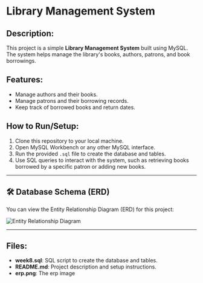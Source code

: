 


# Library Management System

## Description:
This project is a simple **Library Management System** built using MySQL. The system helps manage the library's books, authors, patrons, and book borrowings.

## Features:
- Manage authors and their books.
- Manage patrons and their borrowing records.
- Keep track of borrowed books and return dates.

## How to Run/Setup:
1. Clone this repository to your local machine.
2. Open MySQL Workbench or any other MySQL interface.
3. Run the provided `.sql` file to create the database and tables.
4. Use SQL queries to interact with the system, such as retrieving books borrowed by a specific patron or adding new books.

---

## 🛠️ Database Schema (ERD)

You can view the Entity Relationship Diagram (ERD) for this project:


![Entity Relationship Diagram](./erd.PNG)

---
## Files:
- **week8.sql**: SQL script to create the database and tables.
- **README.md**: Project description and setup instructions.
- **erp.png**: The erp image
